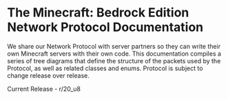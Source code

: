 # The Minecraft: Bedrock Edition Network Protocol Documentation

We share our Network Protocol with server partners so they can write their own Minecraft servers with their own code. This documentation compiles a series of tree diagrams that define the structure of the packets used by the Protocol, as well as related classes and enums.
Protocol is subject to change release over release.

Current Release - r/20_u8
